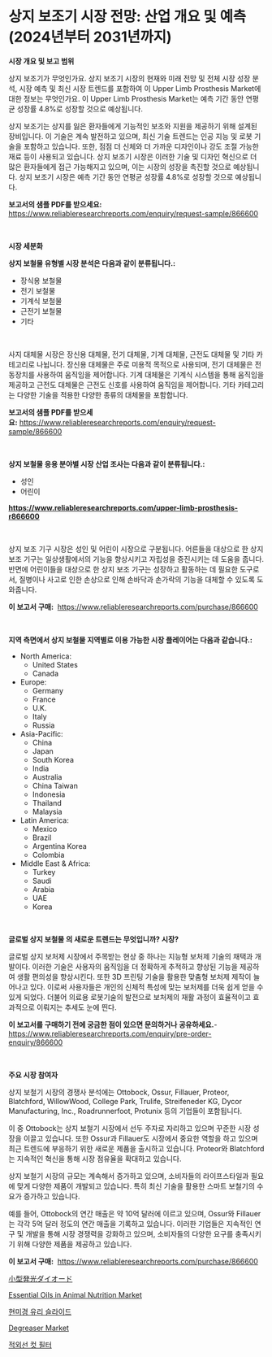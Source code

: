 <p><h1>상지 보조기 시장 전망: 산업 개요 및 예측 (2024년부터 2031년까지)</h1></p><p><strong>시장 개요 및 보고 범위</strong></p>
<p><p>상지 보조기가 무엇인가요. 상지 보조기 시장의 현재와 미래 전망 및 전체 시장 성장 분석, 시장 예측 및 최신 시장 트렌드를 포함하여 이 Upper Limb Prosthesis Market에 대한 정보는 무엇인가요. 이 Upper Limb Prosthesis Market는 예측 기간 동안 연평균 성장률 4.8%로 성장할 것으로 예상됩니다.</p><p>상지 보조기는 상지를 잃은 환자들에게 기능적인 보조와 지원을 제공하기 위해 설계된 장비입니다. 이 기술은 계속 발전하고 있으며, 최신 기술 트렌드는 인공 지능 및 로봇 기술을 포함하고 있습니다. 또한, 점점 더 신체와 더 가까운 디자인이나 강도 조절 가능한 재료 등이 사용되고 있습니다. 상지 보조기 시장은 이러한 기술 및 디자인 혁신으로 더 많은 환자들에게 접근 가능해지고 있으며, 이는 시장의 성장을 촉진할 것으로 예상됩니다. 상지 보조기 시장은 예측 기간 동안 연평균 성장률 4.8%로 성장할 것으로 예상됩니다.</p></p>
<p><strong>보고서의 샘플 PDF를 받으세요:</strong> <a href="https://www.reliableresearchreports.com/enquiry/request-sample/866600">https://www.reliableresearchreports.com/enquiry/request-sample/866600</a></p>
<p>&nbsp;</p>
<p><strong>시장 세분화</strong></p>
<p><strong>상지 보철물 유형별 시장 분석은 다음과 같이 분류됩니다.:</strong></p>
<p><ul><li>장식용 보철물</li><li>전기 보철물</li><li>기계식 보철물</li><li>근전기 보철물</li><li>기타</li></ul></p>
<p>&nbsp;</p>
<p><p>사지 대체물 시장은 장신용 대체물, 전기 대체물, 기계 대체물, 근전도 대체물 및 기타 카테고리로 나뉩니다. 장신용 대체물은 주로 미용적 목적으로 사용되며, 전기 대체물은 전동장치를 사용하여 움직임을 제어합니다. 기계 대체물은 기계식 시스템을 통해 움직임을 제공하고 근전도 대체물은 근전도 신호를 사용하여 움직임을 제어합니다. 기타 카테고리는 다양한 기술을 적용한 다양한 종류의 대체물을 포함합니다.</p></p>
<p><strong>보고서의 샘플 PDF를 받으세요:</strong>&nbsp;<a href="https://www.reliableresearchreports.com/enquiry/request-sample/866600">https://www.reliableresearchreports.com/enquiry/request-sample/866600</a></p>
<p>&nbsp;</p>
<p><strong> 상지 보철물 응용 분야별 시장 산업 조사는 다음과 같이 분류됩니다.:</strong></p>
<p><ul><li>성인</li><li>어린이</li></ul></p>
<p><strong><a href="https://www.reliableresearchreports.com/upper-limb-prosthesis-r866600">https://www.reliableresearchreports.com/upper-limb-prosthesis-r866600</a></strong></p>
<p>&nbsp;</p>
<p><p>상지 보조 기구 시장은 성인 및 어린이 시장으로 구분됩니다. 어른들을 대상으로 한 상지 보조 기구는 일상생활에서의 기능을 향상시키고 자립성을 증진시키는 데 도움을 줍니다. 반면에 어린이들을 대상으로 한 상지 보조 기구는 성장하고 활동하는 데 필요한 도구로서, 질병이나 사고로 인한 손상으로 인해 손바닥과 손가락의 기능을 대체할 수 있도록 도와줍니다.</p></p>
<p><strong>이 보고서 구매:</strong>&nbsp; <a href="https://www.reliableresearchreports.com/purchase/866600">https://www.reliableresearchreports.com/purchase/866600</a></p>
<p>&nbsp;</p>
<p><strong>지역 측면에서 상지 보철물 지역별로 이용 가능한 시장 플레이어는 다음과 같습니다.:</strong></p>
<p><ul>
    <li>
        North America:
        <ul>
            <li>United States</li>
            <li>Canada</li>
        </ul>
    </li>
    <li>
        Europe:
        <ul>
            <li>Germany</li>
            <li>France</li>
            <li>U.K.</li>
            <li>Italy</li>
            <li>Russia</li>
        </ul>
    </li>
    <li>
        Asia-Pacific:
        <ul>
            <li>China</li>
            <li>Japan</li>
            <li>South Korea</li>
            <li>India</li>
            <li>Australia</li>
            <li>China Taiwan</li>
            <li>Indonesia</li>
            <li>Thailand</li>
            <li>Malaysia</li>
        </ul>
    </li>
    <li>
        Latin America:
        <ul>
            <li>Mexico</li>
            <li>Brazil</li>
            <li>Argentina Korea</li>
            <li>Colombia</li>
        </ul>
    </li>
    <li>
        Middle East & Africa:
        <ul>
            <li>Turkey</li>
            <li>Saudi</li>
            <li>Arabia</li>
            <li>UAE</li>
            <li>Korea</li>
        </ul>
    </li>
    </ul></p>
<p>&nbsp;</p>
<p><strong>글로벌 상지 보철물 의 새로운 트렌드는 무엇입니까? 시장?</strong></p>
<p><p>글로벌 상지 보처제 시장에서 주목받는 현상 중 하나는 지능형 보처제 기술의 채택과 개발이다. 이러한 기술은 사용자의 움직임을 더 정확하게 추적하고 향상된 기능을 제공하여 생활 편의성을 향상시킨다. 또한 3D 프린팅 기술을 활용한 맞춤형 보처제 제작이 늘어나고 있다. 이로써 사용자들은 개인의 신체적 특성에 맞는 보처제를 더욱 쉽게 얻을 수 있게 되었다. 더불어 의료용 로봇기술의 발전으로 보처제의 재활 과정이 효율적이고 효과적으로 이뤄지는 추세도 눈에 띈다.</p></p>
<p><strong>이 보고서를 구매하기 전에 궁금한 점이 있으면 문의하거나 공유하세요.</strong>- <a href="https://www.reliableresearchreports.com/enquiry/pre-order-enquiry/866600">https://www.reliableresearchreports.com/enquiry/pre-order-enquiry/866600</a></p>
<p>&nbsp;</p>
<p><strong>주요 시장 참여자</strong></p>
<p><p>상지 보철기 시장의 경쟁사 분석에는 Ottobock, Ossur, Fillauer, Proteor, Blatchford, WillowWood, College Park, Trulife, Streifeneder KG, Dycor Manufacturing, Inc., Roadrunnerfoot, Protunix 등의 기업들이 포함됩니다. </p><p>이 중 Ottobock는 상지 보철기 시장에서 선두 주자로 자리하고 있으며 꾸준한 시장 성장을 이끌고 있습니다. 또한 Ossur과 Fillauer도 시장에서 중요한 역할을 하고 있으며 최근 트렌드에 부응하기 위한 새로운 제품을 출시하고 있습니다. Proteor와 Blatchford는 지속적인 혁신을 통해 시장 점유율을 확대하고 있습니다. </p><p>상지 보철기 시장의 규모는 계속해서 증가하고 있으며, 소비자들의 라이프스타일과 필요에 맞게 다양한 제품이 개발되고 있습니다. 특히 최신 기술을 활용한 스마트 보철기의 수요가 증가하고 있습니다. </p><p>예를 들어, Ottobock의 연간 매출은 약 10억 달러에 이르고 있으며, Ossur와 Fillauer는 각각 5억 달러 정도의 연간 매출을 기록하고 있습니다. 이러한 기업들은 지속적인 연구 및 개발을 통해 시장 경쟁력을 강화하고 있으며, 소비자들의 다양한 요구를 충족시키기 위해 다양한 제품을 제공하고 있습니다.</p></p>
<p><strong>이 보고서 구매:</strong>&nbsp;&nbsp;<a href="https://www.reliableresearchreports.com/purchase/866600">https://www.reliableresearchreports.com/purchase/866600</a></p>
<p><p><a href="https://github.com/EstelWisozk1/Market-Research-Report-List-1/blob/main/384083531084.md">小型発光ダイオード</a></p><p><a href="https://www.linkedin.com/pulse/essential-oils-animal-nutrition-market-goal-estimating-size-cvw4e?trackingId=vthhU6mfrn0ihwGZRo0BSg%3D%3D">Essential Oils in Animal Nutrition Market</a></p><p><a href="https://github.com/GabrielBlanda5656/Market-Research-Report-List-1/blob/main/431969033240.md">현미경 유리 슬라이드</a></p><p><a href="https://www.linkedin.com/pulse/degreaser-market-research-report-key-successful-business-jlm7e?trackingId=X37EEZ1scUMPnZ4ZBJ6ukw%3D%3D">Degreaser Market</a></p><p><a href="https://github.com/CorEmtymerich56566/Market-Research-Report-List-1/blob/main/192021333273.md">적외선 컷 필터</a></p></p>